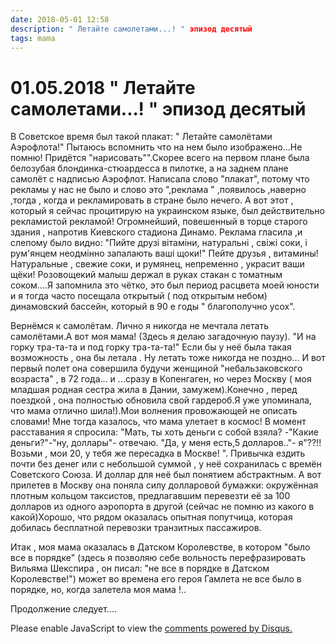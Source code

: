 ```yaml
---
date: 2018-05-01 12:58
description: " Летайте самолетами...! " эпизод десятый
tags: mama
---
```

# 01.05.2018 " Летайте самолетами...! " эпизод десятый

В Советское время был такой плакат: " Летайте самолётами Аэрофлота!" Пытаюсь вспомнить что на нем было изображено...Не помню! Придётся "нарисовать"".Скорее всего на первом плане была белозубая блондинка-стюардесса в пилотке, а на заднем плане самолёт с надписью Аэрофлот. Написала слово "плакат", потому что рекламы у нас не было и слово это ",реклама " ,появилось ,наверно ,тогда , когда и рекламировать в стране было нечего. А вот этот , который я сейчас процитирую на украинском языке, был действительно рекламистой рекламой! Огромнейший, повешенный в торце старого здания , напротив Киевского стадиона Динамо. Реклама гласила ,и слепому было видно: "Пийте друзі вітаміни, натуральні , свіжі соки, і рум'янцем неодмінно запалають ваші щоки!" Пейте друзья , витамины!Натуральные , свежие соки, и румянец, непременно , украсит ваши щёки! Розовощекий малыш держал в руках стакан с томатным соком....Я запомнила это чётко, это был период расцвета моей юности и я тогда часто посещала открытый ( под открытым небом) динамовский бассейн, который в 90 е годы " благополучно усох".

Вернёмся к самолётам. Лично я никогда не мечтала летать самолётами.А вот моя мама! (Здесь я делаю загадочную паузу). "И на горку тра-та-та и под горку тра-та-та!" Если бы у неё была такая возможность , она бы летала . Ну летать тоже никогда не поздно... И вот первый полет она совершила будучи женщиной "небальзаковского возраста" , в 72 года... и ...сразу в Копенгаген, но через Москву ( моя младшая родная сестра жила в Дании, замужем).Конечно , перед поездкой , она полностью обновила свой гардероб.Я уже упоминала, что мама отлично шила!).Мои волнения провожающей не описать словами! Мне тогда казалось, что мама улетает в космос! В момент расставания я спросила: "Мать, ты хоть деньги с собой взяла? -"Какие деньги?"-"ну, доллары"- отвечаю. "Да, у меня есть,5 долларов.."- я"??!! Возьми , мои 20, у тебя же пересадка в Москве! ". Привычка ездить почти без денег или с небольшой суммой , у неё сохранилась с времён Советского Союза. И доллар для неё был понятием абстрактным. А вот прилетев в Москву она поняла силу долларовой бумажки: окружённая плотным кольцом таксистов, предлагавшим перевезти её за 100 долларов из одного аэропорта в другой (сейчас не помню из какого в какой)Хорошо, что рядом оказалась опытная попутчица, которая добилась бесплатной перевозки транзитных пассажиров.

Итак , моя мама оказалась в Датском Королевстве, в котором "было все в порядке" (здесь я позволяю себе вольность перефразировать Вильяма Шекспира , он писал: "не все в порядке в Датском Королевстве!") может во времена его героя Гамлета не все было в порядке, но, когда залетела моя мама !..



Продолжение следует....

<div id="disqus_thread"></div>
<script>
    /**
    *  RECOMMENDED CONFIGURATION VARIABLES: EDIT AND UNCOMMENT THE SECTION BELOW TO INSERT DYNAMIC VALUES FROM YOUR PLATFORM OR CMS.
    *  LEARN WHY DEFINING THESE VARIABLES IS IMPORTANT: https://disqus.com/admin/universalcode/#configuration-variables    */
    /*
    var disqus_config = function () {
    this.page.url = PAGE_URL;  // Replace PAGE_URL with your page's canonical URL variable
    this.page.identifier = PAGE_IDENTIFIER; // Replace PAGE_IDENTIFIER with your page's unique identifier variable
    };
    */
    (function() { // DON'T EDIT BELOW THIS LINE
    var d = document, s = d.createElement('script');
    s.src = 'https://irina-blog-1.disqus.com/embed.js';
    s.setAttribute('data-timestamp', +new Date());
    (d.head || d.body).appendChild(s);
    })();
</script>
<noscript>Please enable JavaScript to view the <a href="https://disqus.com/?ref_noscript">comments powered by Disqus.</a></noscript>

